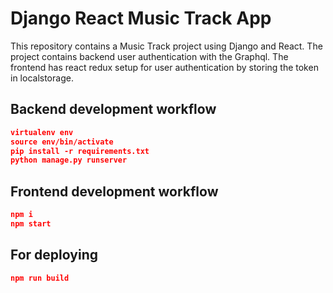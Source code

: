 # Django React Music Track App


This repository contains a Music Track project using Django and React. The project contains backend user authentication with the Graphql. The frontend has react redux setup for user authentication by storing the token in localstorage.

## Backend development workflow

```json
virtualenv env
source env/bin/activate
pip install -r requirements.txt
python manage.py runserver
```

## Frontend development workflow

```json
npm i
npm start
```

## For deploying

```json
npm run build
```
